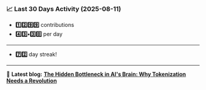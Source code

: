<!--START_STATS-->
### 📈 Last 30 Days Activity (2025-08-11)  
- **1️⃣2️⃣9️⃣9️⃣** contributions  
- **4️⃣3️⃣•3️⃣0️⃣** per day
---
- **7️⃣2️⃣** day streak!
---
📝 **Latest blog:** [**The Hidden Bottleneck in AI's Brain: Why Tokenization Needs a Revolution**](https://andriak.com/blog/tokenization-revolution)
<!--END_STATS-->
